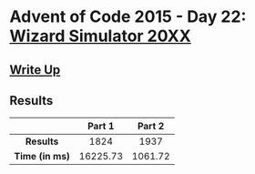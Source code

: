 # Advent of Code 2015 - Day 22: [Wizard Simulator 20XX](https://adventofcode.com/2015/day/22)

## [Write Up](https://codingap.github.io/advent-of-code/writeups/2015/day22)
## Results
|| **Part 1** | **Part 2** |
|:--:|:---:|:---:|
| **Results** | 1824 | 1937 |
| **Time (in ms)** | 16225.73 | 1061.72 |
